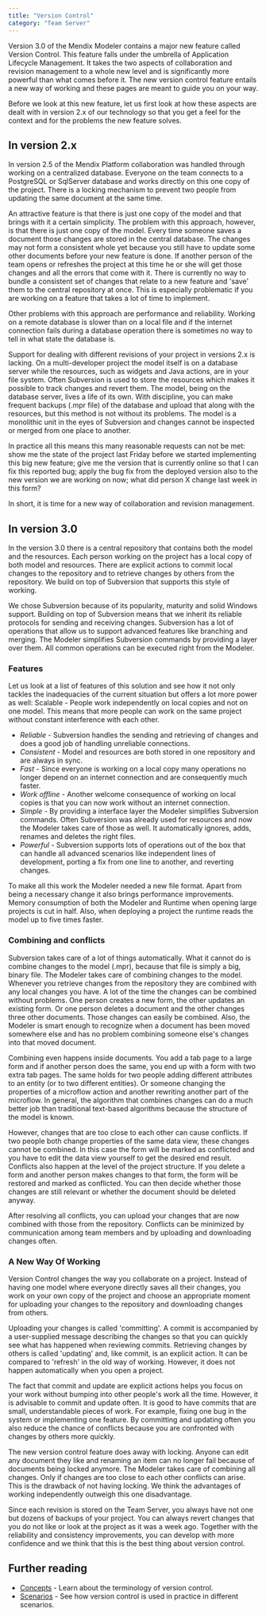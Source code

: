 ```yaml
---
title: "Version Control"
category: "Team Server"
---
```



Version 3.0 of the Mendix Modeler contains a major new feature called Version Control. This feature falls under the umbrella of Application Lifecycle Management. It takes the two aspects of collaboration and revision management to a whole new level and is significantly more powerful than what comes before it. The new version control feature entails a new way of working and these pages are meant to guide you on your way.

Before we look at this new feature, let us first look at how these aspects are dealt with in version 2.x of our technology so that you get a feel for the context and for the problems the new feature solves.

## In version 2.x

In version 2.5 of the Mendix Platform collaboration was handled through working on a centralized database. Everyone on the team connects to a PostgreSQL or SqlServer database and works directly on this one copy of the project. There is a locking mechanism to prevent two people from updating the same document at the same time.

An attractive feature is that there is just one copy of the model and that brings with it a certain simplicity. The problem with this approach, however, is that there is just one copy of the model. Every time someone saves a document those changes are stored in the central database. The changes may not form a consistent whole yet because you still have to update some other documents before your new feature is done. If another person of the team opens or refreshes the project at this time he or she will get those changes and all the errors that come with it. There is currently no way to bundle a consistent set of changes that relate to a new feature and 'save' them to the central repository at once. This is especially problematic if you are working on a feature that takes a lot of time to implement.

Other problems with this approach are performance and reliability. Working on a remote database is slower than on a local file and if the internet connection fails during a database operation there is sometimes no way to tell in what state the database is.

Support for dealing with different revisions of your project in versions 2.x is lacking. On a multi-developer project the model itself is on a database server while the resources, such as widgets and Java actions, are in your file system. Often Subversion is used to store the resources which makes it possible to track changes and revert them. The model, being on the database server, lives a life of its own. With discipline, you can make frequent backups (.mpr file) of the database and upload that along with the resources, but this method is not without its problems. The model is a monolithic unit in the eyes of Subversion and changes cannot be inspected or merged from one place to another.

In practice all this means this many reasonable requests can not be met: show me the state of the project last Friday before we started implementing this big new feature; give me the version that is currently online so that I can fix this reported bug; apply the bug fix from the deployed version also to the new version we are working on now; what did person X change last week in this form?

In short, it is time for a new way of collaboration and revision management.

## In version 3.0

In the version 3.0 there is a central repository that contains both the model and the resources. Each person working on the project has a local copy of both model and resources. There are explicit actions to commit local changes to the repository and to retrieve changes by others from the repository. We build on top of Subversion that supports this style of working.

We chose Subversion because of its popularity, maturity and solid Windows support. Building on top of Subversion means that we inherit its reliable protocols for sending and receiving changes. Subversion has a lot of operations that allow us to support advanced features like branching and merging. The Modeler simplifies Subversion commands by providing a layer over them. All common operations can be executed right from the Modeler.

### Features

Let us look at a list of features of this solution and see how it not only tackles the inadequacies of the current situation but offers a lot more power as well:
Scalable - People work independently on local copies and not on one model. This means that more people can work on the same project without constant interference with each other.

*   _Reliable_ - Subversion handles the sending and retrieving of changes and does a good job of handling unreliable connections.
*   _Consistent_ - Model and resources are both stored in one repository and are always in sync.
*   _Fast_ - Since everyone is working on a local copy many operations no longer depend on an internet connection and are consequently much faster.
*   _Work offline_ - Another welcome consequence of working on local copies is that you can now work without an internet connection.
*   _Simple_ - By providing a interface layer the Modeler simplifies Subversion commands. Often Subversion was already used for resources and now the Modeler takes care of those as well. It automatically ignores, adds, renames and deletes the right files.
*   _Powerful_ - Subversion supports lots of operations out of the box that can handle all advanced scenarios like independent lines of development, porting a fix from one line to another, and reverting changes.

To make all this work the Modeler needed a new file format. Apart from being a necessary change it also brings performance improvements. Memory consumption of both the Modeler and Runtime when opening large projects is cut in half. Also, when deploying a project the runtime reads the model up to five times faster.

### Combining and conflicts

Subversion takes care of a lot of things automatically. What it cannot do is combine changes to the model (.mpr), because that file is simply a big, binary file. The Modeler takes care of combining changes to the model. Whenever you retrieve changes from the repository they are combined with any local changes you have. A lot of the time the changes can be combined without problems. One person creates a new form, the other updates an existing form. Or one person deletes a document and the other changes three other documents. Those changes can easily be combined. Also, the Modeler is smart enough to recognize when a document has been moved somewhere else and has no problem combining someone else's changes into that moved document.

Combining even happens inside documents. You add a tab page to a large form and if another person does the same, you end up with a form with two extra tab pages. The same holds for two people adding different attributes to an entity (or to two different entities). Or someone changing the properties of a microflow action and another rewriting another part of the microflow. In general, the algorithm that combines changes can do a much better job than traditional text-based algorithms because the structure of the model is known.

However, changes that are too close to each other can cause conflicts. If two people both change properties of the same data view, these changes cannot be combined. In this case the form will be marked as conflicted and you have to edit the data view yourself to get the desired end result. Conflicts also happen at the level of the project structure. If you delete a form and another person makes changes to that form, the form will be restored and marked as conflicted. You can then decide whether those changes are still relevant or whether the document should be deleted anyway.

After resolving all conflicts, you can upload your changes that are now combined with those from the repository. Conflicts can be minimized by communication among team members and by uploading and downloading changes often.

### A New Way Of Working

Version Control changes the way you collaborate on a project. Instead of having one model where everyone directly saves all their changes, you work on your own copy of the project and choose an appropriate moment for uploading your changes to the repository and downloading changes from others.

Uploading your changes is called 'committing'. A commit is accompanied by a user-supplied message describing the changes so that you can quickly see what has happened when reviewing commits. Retrieving changes by others is called 'updating' and, like commit, is an explicit action. It can be compared to 'refresh' in the old way of working. However, it does not happen automatically when you open a project.

The fact that commit and update are explicit actions helps you focus on your work without bumping into other people's work all the time. However, it is advisable to commit and update often. It is good to have commits that are small, understandable pieces of work. For example, fixing one bug in the system or implementing one feature. By committing and updating often you also reduce the chance of conflicts because you are confronted with changes by others more quickly.

The new version control feature does away with locking. Anyone can edit any document they like and renaming an item can no longer fail because of documents being locked anymore. The Modeler takes care of combining all changes. Only if changes are too close to each other conflicts can arise. This is the drawback of not having locking. We think the advantages of working independently outweigh this one disadvantage.

Since each revision is stored on the Team Server, you always have not one but dozens of backups of your project. You can always revert changes that you do not like or look at the project as it was a week ago. Together with the reliability and consistency improvements, you can develop with more confidence and we think that this is the best thing about version control.

## Further reading

*   [Concepts](version-control-concepts) - Learn about the terminology of version control.
*   [Scenarios](version-control-scenarios) - See how version control is used in practice in different scenarios.
